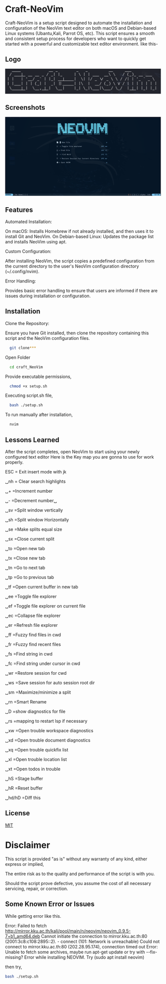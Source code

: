 
# Craft-NeoVim

Craft-NeoVim is a setup script designed to automate the installation and configuration of the NeoVim text editor on both macOS and Debian-based Linux systems (Ubantu,Kali, Parrot OS, etc). This script ensures a smooth and consistent setup process for developers who want to quickly get started with a powerful and customizable text editor environment. like this-

## Logo

![Logo](https://github.com/dex-79/craft_neovim/blob/main/logo/logo.png)

## Screenshots

![App Screenshot](https://github.com/dex-79/craft_neovim/blob/main/Preview/preview01.png)


## Features

Automated Installation:

On macOS: Installs Homebrew if not already installed, and then uses it to install Git and NeoVim.
On Debian-based Linux: Updates the package list and installs NeoVim using apt.

Custom Configuration:

After installing NeoVim, the script copies a predefined configuration from the current directory to the user's NeoVim configuration directory (~/.config/nvim).

Error Handling:

Provides basic error handling to ensure that users are informed if there are issues during installation or configuration.

## Installation

Clone the Repository:

Ensure you have Git installed, then clone the repository containing this script and the NeoVim configuration files.

```bash
  git clone***
```
Open Folder
```bash
  cd craft_NeoVim
``` 
Provide executable permissions,
```bash
  chmod +x setup.sh
```
Executing script.sh file,
```bash
  bash ./setup.sh
```
To run manually after installation,
```bash
  nvim
```
## Lessons Learned

After the script completes, open NeoVim to start using your newly configured text editor
Here is the Key map you are gonna to use for work properly.

ESC = Exit insert mode with jk

␣nh = Clear search highlights

␣+ =Increment number

␣- =Decrement number␣

␣sv =Split window vertically

␣sh =Split window Horizontally 

␣se =Make splits equal size

␣sx =Close current split

␣to =Open new tab

␣tx =Close new tab

␣tn =Go to next tab

␣tp =Go to previous tab

␣tf =Open current buffer in new tab

␣ee =Toggle file explorer

␣ef =Toggle file explorer on current file

␣ec =Collapse file explorer

␣er =Refresh file explorer

␣ff =Fuzzy find files in cwd

␣fr =Fuzzy find recent files

␣fs =Find string in cwd

␣fc =Find string under cursor in cwd

␣wr =Restore session for cwd

␣ws =Save session for auto session root dir

␣sm =Maximize/minimize a split

␣rn =Smart Rename

␣D =show  diagnostics for file

␣rs =mapping to restart lsp if necessary

␣xw =Open trouble workspace diagnostics

␣xd =Open trouble document diagnostics

␣xq =Open trouble quickfix list

␣xl =Open trouble location list

␣xt =Open todos in trouble

␣hS =Stage buffer

␣hR =Reset buffer

␣hd/hD =Diff this


## License

[MIT](https://choosealicense.com/licenses/mit/)


# Disclaimer 
This script is provided "as is" without any warranty of any kind, either express or implied,

The entire risk as to the quality and performance of the script is with you.

Should the script prove defective, you assume the cost of all necessary servicing, repair, or correction.

## Some Known Error or Issues

While getting error like this.

Error: Failed to fetch http://mirror.kku.ac.th/kali/pool/main/n/neovim/neovim_0.9.5-7+b1_amd64.deb  Cannot initiate the connection to mirror.kku.ac.th:80 (2001:3c8:c108:2895::2). - connect (101: Network is unreachable) Could not connect to mirror.kku.ac.th:80 (202.28.95.174), connection timed out
Error: Unable to fetch some archives, maybe run apt-get update or try with --fix-missing?
Error while installing NEOVIM. Try (sudo apt install neovim)

then try,
```bash
bash ./setup.sh
```
